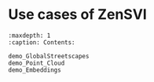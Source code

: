 # Use cases of ZenSVI

```{toctree}
:maxdepth: 1
:caption: Contents:

demo_GlobalStreetscapes
demo_Point_Cloud
demo_Embeddings
```